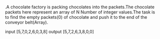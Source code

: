 .A chocolate factory is packing chocolates into the packets.The chocolate packets here represent an array of 
N Number of integer values.The task is to find the empty packets(0) of chocolate and push it to the end of 
the conveyor belt(Array).

input 
[5,7,0,2,6,0,3,8]
output
[5,7,2,6,3,8,0,0]
